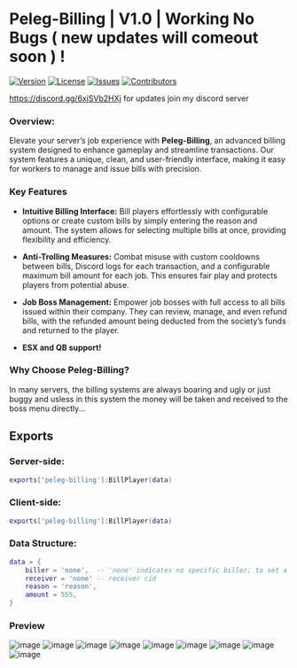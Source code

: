 # Peleg-Billing | V1.0 | Working No Bugs ( new updates will comeout soon ) !

[![Version](https://img.shields.io/badge/version-1.0.0-blue.svg)](link_to_releases)
[![License](https://img.shields.io/badge/license-GNU-green.svg)](https://opensource.org/licenses/MIT)
[![Issues](https://img.shields.io/github/issues/ku-development/peleg-billing)](https://github.com/ku-development/peleg-billing/issues)
[![Contributors](https://img.shields.io/github/contributors/ku-development/peleg-billing)](none)


https://discord.gg/6xjSVb2HXj for updates join my discord server 
### Overview: 

Elevate your server’s job experience with **Peleg-Billing**, an advanced billing system designed to enhance gameplay and streamline transactions. Our system features a unique, clean, and user-friendly interface, making it easy for workers to manage and issue bills with precision.

### **Key Features**

- **Intuitive Billing Interface:** Bill players effortlessly with configurable options or create custom bills by simply entering the reason and amount. The system allows for selecting multiple bills at once, providing flexibility and efficiency.

- **Anti-Trolling Measures:** Combat misuse with custom cooldowns between bills, Discord logs for each transaction, and a configurable maximum bill amount for each job. This ensures fair play and protects players from potential abuse.

- **Job Boss Management:** Empower job bosses with full access to all bills issued within their company. They can review, manage, and even refund bills, with the refunded amount being deducted from the society’s funds and returned to the player.

- **ESX and QB support!**
  
### **Why Choose Peleg-Billing?**

In many servers, the billing systems are always boaring and ugly or just buggy and usless in this system the money will be taken and received to the boss menu directly...

## Exports

### Server-side:
```lua
exports['peleg-billing']:BillPlayer(data)
```

### Client-side:
```lua
exports['peleg-billing']:BillPlayer(data)
```

### Data Structure:
```lua
data = {
    biller = 'none',  -- 'none' indicates no specific biller; to set a real biller, input the biller’s CID
    receiver = 'none' -- receiver cid 
    reason = 'reason',
    amount = 555,
}
```


### Preview
![image](https://github.com/user-attachments/assets/375bfedb-1e8c-470f-a7ee-d0dadbddbe1c)
![image](https://github.com/user-attachments/assets/b09a3e71-4436-4c64-bb38-fa03626ea38f)
![image](https://github.com/user-attachments/assets/73fcf9b9-6ca2-46c7-a274-d82353180d6c)
![image](https://github.com/user-attachments/assets/9ded02a7-4d04-4413-910c-50d79de9fda9)
![image](https://github.com/user-attachments/assets/779313d1-1202-4ca4-ac96-fe6ea224308f)
![image](https://github.com/user-attachments/assets/77468abf-1d5f-4143-8c89-17d86ef4803e)
![image](https://github.com/user-attachments/assets/c427789a-dbd5-4498-9bf4-91601e3c4e77)
![image](https://github.com/user-attachments/assets/4c7f5e7f-6362-405d-a99e-bbe395491492)
![image](https://github.com/user-attachments/assets/caff4319-f2a2-4c8f-9630-f4f6f3703988)

